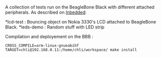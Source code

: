 A collection of tests run on the BeagleBone Black with different attached peripherals. As described on [Inbedded](http://blog.inbedded.net):  

 *lcd-test  : Bouncing object on Nokia 3330's LCD attached to BeagleBone Black.
 *leds-demo : Random stuff with LED strip
 
Compilation and deployement on the BBB :
    
    CROSS_COMPILE=arm-linux-gnueabihf TARGET=chli@192.168.0.11:/home/chli/workspace/ make install

